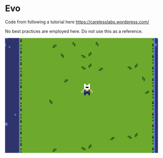 # Evo

Code from following a tutorial here https://carelesslabs.wordpress.com/

No best practices are employed here. Do not use this as a reference.

![](https://github.com/j-roskopf/Evo/blob/master/evo.gif?raw=true)
